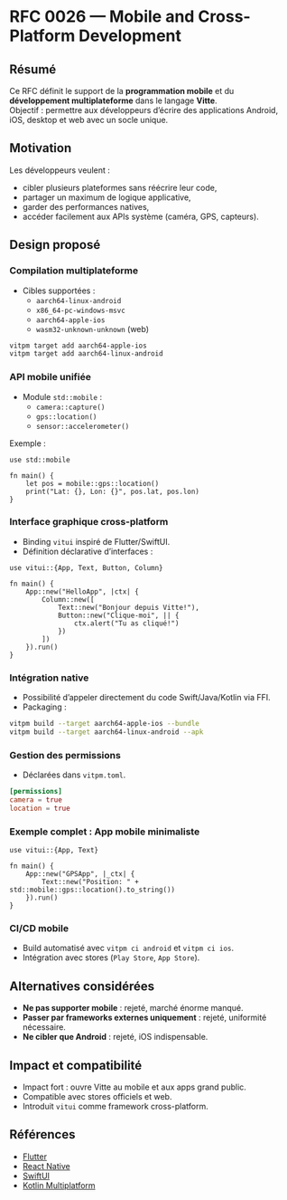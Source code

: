 # RFC 0026 — Mobile and Cross-Platform Development

## Résumé
Ce RFC définit le support de la **programmation mobile** et du **développement multiplateforme** dans le langage **Vitte**.  
Objectif : permettre aux développeurs d’écrire des applications Android, iOS, desktop et web avec un socle unique.

## Motivation
Les développeurs veulent :  
- cibler plusieurs plateformes sans réécrire leur code,  
- partager un maximum de logique applicative,  
- garder des performances natives,  
- accéder facilement aux APIs système (caméra, GPS, capteurs).  

## Design proposé

### Compilation multiplateforme
- Cibles supportées :  
  - `aarch64-linux-android`  
  - `x86_64-pc-windows-msvc`  
  - `aarch64-apple-ios`  
  - `wasm32-unknown-unknown` (web)  

```sh
vitpm target add aarch64-apple-ios
vitpm target add aarch64-linux-android
```

### API mobile unifiée
- Module `std::mobile` :  
  - `camera::capture()`  
  - `gps::location()`  
  - `sensor::accelerometer()`  

Exemple :  
```vitte
use std::mobile

fn main() {
    let pos = mobile::gps::location()
    print("Lat: {}, Lon: {}", pos.lat, pos.lon)
}
```

### Interface graphique cross-platform
- Binding `vitui` inspiré de Flutter/SwiftUI.  
- Définition déclarative d’interfaces :  

```vitte
use vitui::{App, Text, Button, Column}

fn main() {
    App::new("HelloApp", |ctx| {
        Column::new([
            Text::new("Bonjour depuis Vitte!"),
            Button::new("Clique-moi", || {
                ctx.alert("Tu as cliqué!")
            })
        ])
    }).run()
}
```

### Intégration native
- Possibilité d’appeler directement du code Swift/Java/Kotlin via FFI.  
- Packaging :  
```sh
vitpm build --target aarch64-apple-ios --bundle
vitpm build --target aarch64-linux-android --apk
```

### Gestion des permissions
- Déclarées dans `vitpm.toml`.  
```toml
[permissions]
camera = true
location = true
```

### Exemple complet : App mobile minimaliste
```vitte
use vitui::{App, Text}

fn main() {
    App::new("GPSApp", |_ctx| {
        Text::new("Position: " + std::mobile::gps::location().to_string())
    }).run()
}
```

### CI/CD mobile
- Build automatisé avec `vitpm ci android` et `vitpm ci ios`.  
- Intégration avec stores (`Play Store`, `App Store`).  

## Alternatives considérées
- **Ne pas supporter mobile** : rejeté, marché énorme manqué.  
- **Passer par frameworks externes uniquement** : rejeté, uniformité nécessaire.  
- **Ne cibler que Android** : rejeté, iOS indispensable.  

## Impact et compatibilité
- Impact fort : ouvre Vitte au mobile et aux apps grand public.  
- Compatible avec stores officiels et web.  
- Introduit `vitui` comme framework cross-platform.  

## Références
- [Flutter](https://flutter.dev/)  
- [React Native](https://reactnative.dev/)  
- [SwiftUI](https://developer.apple.com/xcode/swiftui/)  
- [Kotlin Multiplatform](https://kotlinlang.org/lp/mobile/)  
